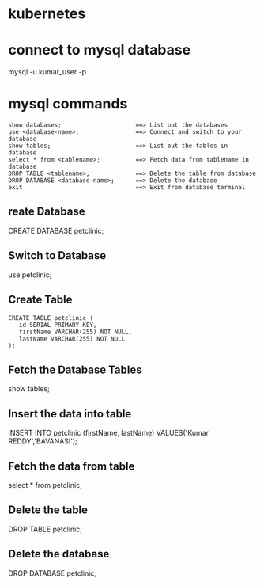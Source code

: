 # kubernetes

connect to mysql database
=========================
mysql -u kumar_user -p 

mysql commands
===============
```
show databases;                		==> List out the databases
use <database-name>;				==> Connect and switch to your database
show tables;                    	==> List out the tables in database
select * from <tablename>;	     	==> Fetch data from tablename in database
DROP TABLE <tablename>;             ==> Delete the table from database
DROP DATABASE <database-name>;   	==> Delete the database
exit								==> Exit from database terminal
```

reate Database
---------------
CREATE DATABASE petclinic;

Switch to Database
------------------
use petclinic;

Create Table
------------
```
CREATE TABLE petclinic (
   id SERIAL PRIMARY KEY,
   firstName VARCHAR(255) NOT NULL,
   lastName VARCHAR(255) NOT NULL
);
```

Fetch the Database Tables
-------------------------
show tables;

Insert the data into table
--------------------------
INSERT INTO petclinic (firstName, lastName) VALUES('Kumar REDDY','BAVANASI');

Fetch the data from table
-------------------------
select * from petclinic;

Delete the table
----------------
DROP TABLE petclinic;

Delete the database
----------------
DROP DATABASE petclinic;